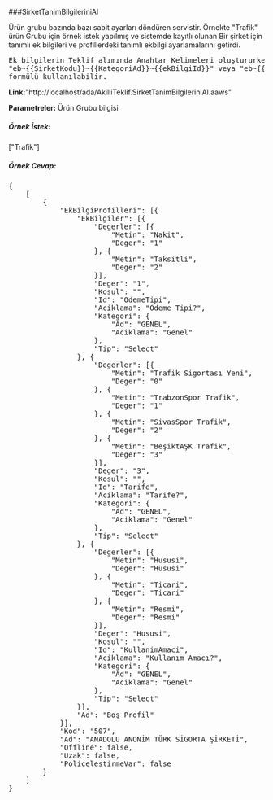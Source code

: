 ###SirketTanimBilgileriniAl

Ürün grubu bazında bazı sabit ayarları döndüren servistir.
Örnekte "Trafik" ürün Grubu için örnek istek yapılmış ve sistemde kayıtlı olunan Bir şirket için tanımlı ek bilgileri ve profillerdeki tanımlı ekbilgi ayarlamalarını getirdi.

<pre>
Ek bilgilerin Teklif alımında Anahtar Kelimeleri oluştururken;
"eb~{{ŞirketKodu}}~{{KategoriAd}}~{{ekBilgiId}}" veya "eb~{{ŞirketKodu}}~{{ekBilgiId}}"
formülü kullanılabilir.
</pre>

**Link:**"http://localhost/ada/AkilliTeklif.SirketTanimBilgileriniAl.aaws"

**Parametreler:** Ürün Grubu bilgisi

##### Örnek İstek:

["Trafik"]

##### **Örnek Cevap:**
<pre>
{
    [
        {
            "EkBilgiProfilleri": [{
                "EkBilgiler": [{
                    "Degerler": [{
                        "Metin": "Nakit",
                        "Deger": "1"
                    }, {
                        "Metin": "Taksitli",
                        "Deger": "2"
                    }],
                    "Deger": "1",
                    "Kosul": "",
                    "Id": "OdemeTipi",
                    "Aciklama": "Ödeme Tipi?",
                    "Kategori": {
                        "Ad": "GENEL",
                        "Aciklama": "Genel"
                    },
                    "Tip": "Select"
                }, {
                    "Degerler": [{
                        "Metin": "Trafik Sigortası Yeni",
                        "Deger": "0"
                    }, {
                        "Metin": "TrabzonSpor Trafik",
                        "Deger": "1"
                    }, {
                        "Metin": "SivasSpor Trafik",
                        "Deger": "2"
                    }, {
                        "Metin": "BeşiktAŞK Trafik",
                        "Deger": "3"
                    }],
                    "Deger": "3",
                    "Kosul": "",
                    "Id": "Tarife",
                    "Aciklama": "Tarife?",
                    "Kategori": {
                        "Ad": "GENEL",
                        "Aciklama": "Genel"
                    },
                    "Tip": "Select"
                }, {
                    "Degerler": [{
                        "Metin": "Hususi",
                        "Deger": "Hususi"
                    }, {
                        "Metin": "Ticari",
                        "Deger": "Ticari"
                    }, {
                        "Metin": "Resmi",
                        "Deger": "Resmi"
                    }],
                    "Deger": "Hususi",
                    "Kosul": "",
                    "Id": "KullanimAmaci",
                    "Aciklama": "Kullanım Amacı?",
                    "Kategori": {
                        "Ad": "GENEL",
                        "Aciklama": "Genel"
                    },
                    "Tip": "Select"
                }],
                "Ad": "Boş Profil"
            }],
            "Kod": "507",
            "Ad": "ANADOLU ANONİM TÜRK SİGORTA ŞİRKETİ",
            "Offline": false,
            "Uzak": false,
            "PolicelestirmeVar": false
        }
    ]
}
</pre>
